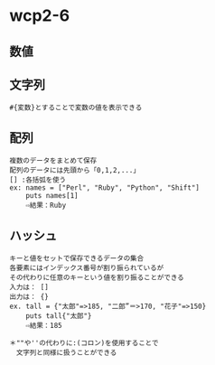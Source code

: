 # wcp2-6

## 数値

## 文字列
    #{変数}とすることで変数の値を表示できる

## 配列
    複数のデータをまとめて保存
    配列のデータには先頭から「0,1,2,...」
    [] :各括弧を使う
    ex: names = ["Perl", "Ruby", "Python", "Shift"]
        puts names[1]
        ⇨結果：Ruby

## ハッシュ
    キーと値をセットで保存できるデータの集合
    各要素にはインデックス番号が割り振られているが
    その代わりに任意のキーという値を割り振ることができる
    入力は： []
    出力は： {}
    ex. tall = {"太郎"=>185, "二郎”＝>170, "花子"=>150}
        puts tall{"太郎"}
        ⇨結果：185

    ＊""や''の代わりに:(コロン)を使用することで
    　文字列と同様に扱うことができる